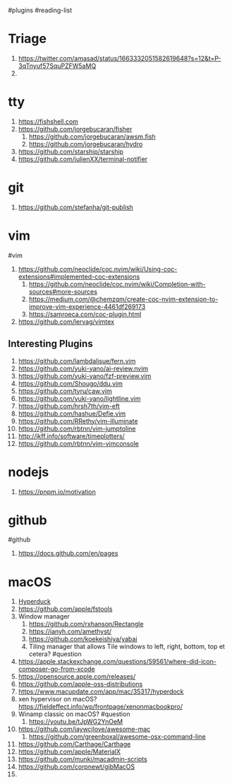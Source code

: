 #plugins #reading-list 
# Triage
1. https://twitter.com/amasad/status/1663332051582619648?s=12&t=P-3qTnyuf57SquPZFW5aMQ
2. 
# tty
1. https://fishshell.com
2. https://github.com/jorgebucaran/fisher
	1. https://github.com/jorgebucaran/awsm.fish
	2. https://github.com/jorgebucaran/hydro
3. https://github.com/starship/starship
4. https://github.com/julienXX/terminal-notifier
# git
1. https://github.com/stefanha/git-publish
# vim
#vim
1. https://github.com/neoclide/coc.nvim/wiki/Using-coc-extensions#implemented-coc-extensions
	1. https://github.com/neoclide/coc.nvim/wiki/Completion-with-sources#more-sources
	2. https://medium.com/@chemzqm/create-coc-nvim-extension-to-improve-vim-experience-4461df269173
	3. https://samroeca.com/coc-plugin.html
2. https://github.com/lervag/vimtex
## Interesting Plugins
1. https://github.com/lambdalisue/fern.vim
2. https://github.com/yuki-yano/ai-review.nvim
3. https://github.com/yuki-yano/fzf-preview.vim
4. https://github.com/Shougo/ddu.vim
5. https://github.com/tyru/caw.vim
6. https://github.com/yuki-yano/lightline.vim
7. https://github.com/hrsh7th/vim-eft
8. https://github.com/hashue/Defie.vim
9. https://github.com/RRethy/vim-illuminate
10. https://github.com/rbtnn/vim-jumptoline
11. http://jkff.info/software/timeplotters/
12. https://github.com/rbtnn/vim-vimconsole
# nodejs
1. https://pnpm.io/motivation
# github
#github
1. https://docs.github.com/en/pages

# macOS
1. [Hyperduck](https://apps.apple.com/app/id6444667067)
2. https://github.com/apple/fstools
3. Window manager
    1. https://github.com/rxhanson/Rectangle
    2. https://ianyh.com/amethyst/
    3. https://github.com/koekeishiya/yabai
    4. Tiling manager that allows Tile windows to left, right, bottom, top et cetera? #question
4. https://apple.stackexchange.com/questions/59561/where-did-icon-composer-go-from-xcode
5. https://opensource.apple.com/releases/
6. https://github.com/apple-oss-distributions
7. https://www.macupdate.com/app/mac/35317/hyperdock
8. xen hypervisor on macOS? https://fieldeffect.info/wp/frontpage/xenonmacbookpro/
9. Winamp classic on macOS? #question
    1. https://youtu.be/tJpWG2YnOeM
10. https://github.com/jaywcjlove/awesome-mac
    1. https://github.com/greenboxal/awesome-osx-command-line
11. https://github.com/Carthage/Carthage
12. https://github.com/apple/MaterialX
13. https://github.com/munki/macadmin-scripts
14. https://github.com/corpnewt/gibMacOS
15. 